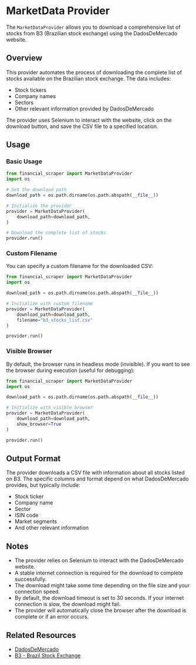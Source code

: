 # MarketData Provider

The `MarketDataProvider` allows you to download a comprehensive list of stocks from B3 (Brazilian stock exchange) using the DadosDeMercado website.

## Overview

This provider automates the process of downloading the complete list of stocks available on the Brazilian stock exchange. The data includes:

- Stock tickers
- Company names
- Sectors
- Other relevant information provided by DadosDeMercado

The provider uses Selenium to interact with the website, click on the download button, and save the CSV file to a specified location.

## Usage

### Basic Usage

```python
from financial_scraper import MarketDataProvider
import os

# Set the download path
download_path = os.path.dirname(os.path.abspath(__file__))

# Initialize the provider
provider = MarketDataProvider(
    download_path=download_path,
)

# Download the complete list of stocks
provider.run()
```

### Custom Filename

You can specify a custom filename for the downloaded CSV:

```python
from financial_scraper import MarketDataProvider
import os

download_path = os.path.dirname(os.path.abspath(__file__))

# Initialize with custom filename
provider = MarketDataProvider(
    download_path=download_path,
    filename="b3_stocks_list.csv"
)

provider.run()
```

### Visible Browser

By default, the browser runs in headless mode (invisible). If you want to see the browser during execution (useful for debugging):

```python
from financial_scraper import MarketDataProvider
import os

download_path = os.path.dirname(os.path.abspath(__file__))

# Initialize with visible browser
provider = MarketDataProvider(
    download_path=download_path,
    show_browser=True
)

provider.run()
```

## Output Format

The provider downloads a CSV file with information about all stocks listed on B3. The specific columns and format depend on what DadosDeMercado provides, but typically include:

- Stock ticker
- Company name
- Sector
- ISIN code
- Market segments
- And other relevant information

## Notes

- The provider relies on Selenium to interact with the DadosDeMercado website.
- A stable internet connection is required for the download to complete successfully.
- The download might take some time depending on the file size and your connection speed.
- By default, the download timeout is set to 30 seconds. If your internet connection is slow, the download might fail.
- The provider will automatically close the browser after the download is complete or if an error occurs.

## Related Resources

- [DadosDeMercado](https://www.dadosdemercado.com.br/acoes)
- [B3 - Brazil Stock Exchange](http://www.b3.com.br/)
